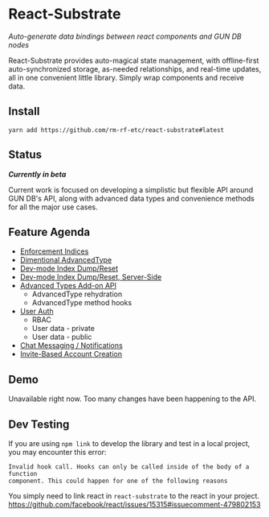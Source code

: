 # React-Substrate

_Auto-generate data bindings between react components and GUN DB nodes_

React-Substrate provides auto-magical state management, with offline-first auto-synchronized
storage, as-needed relationships, and real-time updates, all in one convenient little
library. Simply wrap components and receive data.

## Install

`yarn add https://github.com/rm-rf-etc/react-substrate#latest`

## Status
**_Currently in beta_**

Current work is focused on developing a simplistic but flexible API around GUN DB's API,
along with advanced data types and convenience methods for all the major use cases.

## Feature Agenda
- [Enforcement Indices](https://github.com/rm-rf-etc/react-substrate/issues/2)
- [Dimentional AdvancedType](https://github.com/rm-rf-etc/react-substrate/issues/3)
- [Dev-mode Index Dump/Reset](https://github.com/rm-rf-etc/react-substrate/issues/5)
- [Dev-mode Index Dump/Reset, Server-Side](https://github.com/rm-rf-etc/react-substrate/issues/6)
- [Advanced Types Add-on API](https://github.com/rm-rf-etc/react-substrate/issues/4)
	- AdvancedType rehydration
	- AdvancedType method hooks
- [User Auth](https://github.com/rm-rf-etc/react-substrate/issues/7)
	- RBAC
	- User data - private
	- User data - public
- [Chat Messaging / Notifications](https://github.com/rm-rf-etc/react-substrate/issues/9)
- [Invite-Based Account Creation](https://github.com/rm-rf-etc/react-substrate/issues/8)


## Demo

Unavailable right now. Too many changes have been happening to the API.


## Dev Testing

If you are using `npm link` to develop the library and test in a local project,
you may encounter this error:
```
Invalid hook call. Hooks can only be called inside of the body of a function
component. This could happen for one of the following reasons
```

You simply need to link react in `react-substrate` to the react in your project.
https://github.com/facebook/react/issues/15315#issuecomment-479802153
